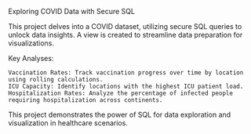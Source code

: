 Exploring COVID Data with Secure SQL

This project delves into a COVID dataset, utilizing secure SQL queries to unlock data insights. A view is created to streamline data preparation for visualizations.

Key Analyses:

    Vaccination Rates: Track vaccination progress over time by location using rolling calculations.
    ICU Capacity: Identify locations with the highest ICU patient load.
    Hospitalization Rates: Analyze the percentage of infected people requiring hospitalization across continents.

This project demonstrates the power of SQL for data exploration and visualization in healthcare scenarios.
